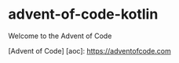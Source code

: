 # advent-of-code-kotlin

Welcome to the Advent of Code


[Advent of Code]
[aoc]: https://adventofcode.com
